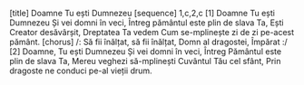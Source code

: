 [title] Doamne Tu ești Dumnezeu
[sequence] 1,c,2,c
[1]
Doamne Tu ești Dumnezeu
Și vei domni în veci,
Întreg pământul este plin de slava Ta,
Ești Creator desăvârșit,
Dreptatea Ta vedem
Cum se-mplinește zi de zi pe-acest pământ.
[chorus]
/: Să fii înălțat, să fii înălțat,
Domn al dragostei, Împărat :/
[2]
Doamne, Tu ești Dumnezeu
Și vei domni în veci,
Întreg Pământul este plin de slava Ta,
Mereu veghezi să-mplinești
Cuvântul Tău cel sfânt,
Prin dragoste ne conduci pe-al vieții drum.

